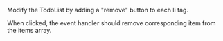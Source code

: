Modify the TodoList by adding a "remove" button to each li tag.

When clicked, the event handler should remove corresponding item from the items array.
